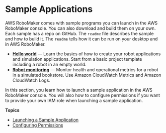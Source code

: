 # Sample Applications<a name="sample-applications"></a>

AWS RoboMaker comes with sample programs you can launch in the AWS RoboMaker console\. You can also download and build them on your own\. Each sample has a repo on GitHub\. The `readme` file describes the sample and how to build it\. The `readme` tells how it can be run on your desktop and in AWS RoboMaker\. 
+ **[Hello world](https://github.com/aws-robotics/aws-robomaker-sample-application-helloworld)** — Learn the basics of how to create your robot applications and simulation applications\. Start from a basic project template including a robot in an empty world\. 
+ **[Robot monitoring](https://github.com/aws-robotics/aws-robomaker-sample-application-cloudwatch)** — Monitor health and operational metrics for a robot in a simulated bookstore\. Use Amazon CloudWatch Metrics and Amazon CloudWatch Logs\. 

In this section, you learn how to launch a sample application in the AWS RoboMaker console\. You will also how to configure permissions if you want to provide your own IAM role when launching a sample application\. 

**Topics**
+ [Launching a Sample Application](sample-applications-launching.md)
+ [Configuring Permissions](sample-applications-permissions.md)